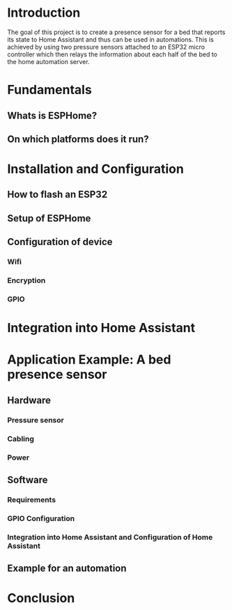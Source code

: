 # Introduction
The goal of this project is to create a presence sensor for a bed that reports its state to Home Assistant and thus can be used in automations. This is achieved by using two pressure sensors attached to an ESP32 micro controller which then relays the information about each half of the bed to the home automation server.
# Fundamentals
## Whats is ESPHome?
## On which platforms does it run?
# Installation and Configuration
## How to flash an ESP32
## Setup of ESPHome
## Configuration of device
### Wifi
### Encryption
### GPIO
# Integration into Home Assistant
# Application Example: A bed presence sensor
## Hardware
### Pressure sensor
### Cabling
### Power
## Software
### Requirements
### GPIO Configuration
### Integration into Home Assistant and Configuration of Home Assistant
## Example for an automation
# Conclusion